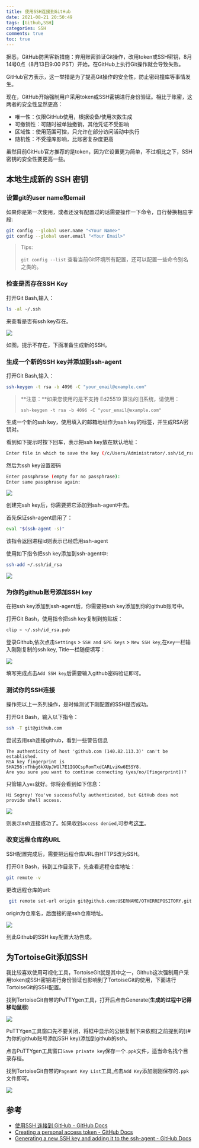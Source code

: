 ```yaml
---
title: 使用SSH连接到GitHub
date: 2021-08-21 20:50:49
tags: [Github,SSH]
categories: SSH
comments: true
toc: true
---
```


据悉，GitHub防黑客新措施：弃用账密验证Git操作，改用token或SSH密钥，8月14号0点（8月13日9:00 PST）开始，在GitHub上执行Git操作就会导致失败。

GitHub官方表示，这一举措是为了提高Git操作的安全性，防止密码撞库等事情发生。

现在，GitHub开始强制用户采用token或SSH密钥进行身份验证。相比于账密，这两者的安全性显然更高：
- 唯一性：仅限GitHub使用，根据设备/使用次数生成
- 可撤销性：可随时被单独撤销，其他凭证不受影响
- 区域性：使用范围可控，只允许在部分访问活动中执行
- 随机性：不受撞库影响，比账密复杂度更高

虽然目前GitHub官方推荐的是token，因为它设置更为简单，不过相比之下，SSH密钥的安全性要更高一些。

<!--more-->

## 本地生成新的 SSH 密钥

### 设置git的user name和email

如果你是第一次使用，或者还没有配置过的话需要操作一下命令，自行替换相应字段:

``` bash
git config --global user.name "<Your Name>"
git config --global user.email "<Your Email>"
```

> Tips:
>
> `git config --list` 查看当前Git环境所有配置，还可以配置一些命令别名之类的。

### 检查是否存在SSH Key

打开Git Bash,输入：

``` bash
ls -al ~/.ssh
```

来查看是否有ssh key存在。

![](https://gitee.com/Sogrey/gitee-cdn/raw/master/imgs/Checking%20for%20existing%20SSH%20keys.png)

如图，提示不存在，下面准备生成新的SSH。

### 生成一个新的SSH key并添加到ssh-agent

打开Git Bash,输入：

``` bash
ssh-keygen -t rsa -b 4096 -C "your_email@example.com"
```

> **注意：**如果您使用的是不支持 Ed25519 算法的旧系统，请使用：
>
> ```shell
> ssh-keygen -t rsa -b 4096 -C "your_email@example.com"
> ```

生成一个新的ssh key，使用填入的邮箱地址作为ssh key的标签，并生成RSA密钥对。

看到如下提示时按下回车，表示把ssh key放在默认地址：

``` bash
Enter file in which to save the key (/c/Users/Administrator/.ssh/id_rsa):
```

然后为ssh key设置密码

``` bash
Enter passphrase (empty for no passphrase):
Enter same passphrase again:
```

![](https://gitee.com/Sogrey/gitee-cdn/raw/master/imgs/Generating%20a%20new%20SSH%20key%20and%20adding%20it%20to%20the%20ssh-agent.png)

创建完ssh key后，你需要把它添加到ssh-agent中去。

首先保证ssh-agent启用了：

``` bash
eval "$(ssh-agent -s)"
```

该指令返回进程id则表示已经启用ssh-agent

使用如下指令把ssh key添加到ssh-agent中:

``` bash
ssh-add ~/.ssh/id_rsa
```

![](https://gitee.com/Sogrey/gitee-cdn/raw/master/imgs/adding%20ssh%20to%20the%20ssh-agent.png)

### 为你的github账号添加SSH key

在把ssh key添加到ssh-agent后，你需要把ssh key添加到你的github账号中。

打开Git Bash，使用指令把ssh key复制到剪贴板：

``` bash
clip < ~/.ssh/id_rsa.pub
```

登录Github,依次点击`Settings` > `SSH and GPG keys` > `New SSH key`,在`Key`一栏输入刚刚复制的ssh key, Title一栏随便填写：

![](https://gitee.com/Sogrey/gitee-cdn/raw/master/imgs/Adding%20a%20new%20SSH%20key%20to%20your%20GitHub%20account.png)

填写完成点击`Add SSH key`后需要输入github密码验证即可。

### 测试你的SSH连接

操作完以上一系列操作，是时候测试下刚配置的SSH是否成功。

打开Git Bash，输入以下指令：

``` bash
ssh -T git@github.com
```

尝试去用ssh连接github，看到一些警告信息

```
The authenticity of host 'github.com (140.82.113.3)' can't be established.
RSA key fingerprint is SHA256:nThbg6kXUpJWGl7E1IGOCspRomTxdCARLviKw6E5SY8.
Are you sure you want to continue connecting (yes/no/[fingerprint])?
```

只管输入`yes`就好。你将会看到如下信息：

``` 
Hi Sogrey! You've successfully authenticated, but GitHub does not provide shell access.
```

![](https://gitee.com/Sogrey/gitee-cdn/raw/master/imgs/Testing%20your%20SSH%20connection.png)

则表示ssh连接成功了。如果收到`access denied`,可参考[这里](https://help.github.com/articles/error-permission-denied-publickey/)。

### 改变远程仓库的URL

SSH配置完成后，需要把远程仓库URL由HTTPS改为SSH。

打开Git Bash，转到工作目录下，先查看远程仓库地址：

``` bash
git remote -v
```

更改远程仓库的url:

``` bash
 git remote set-url origin git@github.com:USERNAME/OTHERREPOSITORY.git
```

origin为仓库名，后面接的是ssh仓库地址。

![](https://gitee.com/Sogrey/gitee-cdn/raw/master/imgs/Changing%20a%20remote's%20URL.png)

到此Github的SSH key配置大功告成。

## 为TortoiseGit添加SSH

我比较喜欢使用可视化工具，TortoiseGit就是其中之一，Github这次强制用户采用token或SSH密钥进行身份验证也影响到了TortoiseGit的使用，下面进行TortoiseGit的SSH配置。

找到TortoiseGit自带的PuTTYgen工具，打开后点击Generate(**生成的过程中记得移动鼠标**)

![](https://gitee.com/Sogrey/gitee-cdn/raw/master/imgs/Create%20SSH%20key%20by%20PuTTY%20Key%20Generator.png)

PuTTYgen工具窗口先不要关闭，将框中显示的公钥复制下来依照[之前提到的](#为你的github账号添加SSH key)添加到github的ssh。

点击PuTTYgen工具窗口`Save private key`保存一个`.ppk`文件，适当命名找个目录存档。

找到TortoiseGit自带的`Pageant Key List`工具,点击`Add Key`添加刚刚保存的`.ppk`文件即可。

![](https://gitee.com/Sogrey/gitee-cdn/raw/master/imgs/Add%20ppk%20file%20into%20Pageant%20Key%20List.png)

## 参考

- [使用SSH 连接到 GitHub - GitHub Docs](https://docs.github.com/cn/github/authenticating-to-github/connecting-to-github-with-ssh)
- [Creating a personal access token - GitHub Docs](https://docs.github.com/en/github/authenticating-to-github/keeping-your-account-and-data-secure/creating-a-personal-access-token)
- [Generating a new SSH key and adding it to the ssh-agent - GitHub Docs](https://docs.github.com/en/github/authenticating-to-github/connecting-to-github-with-ssh/generating-a-new-ssh-key-and-adding-it-to-the-ssh-agent)

